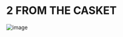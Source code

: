 # 2 FROM THE CASKET

![image](https://user-images.githubusercontent.com/45203116/204042365-13c0bc85-02f0-4e80-914f-80394382d2e4.png)
